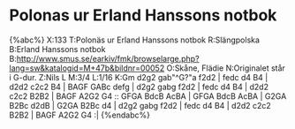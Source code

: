 # Polonas ur Erland Hanssons notbok

{%abc%}
X:133
T:Polonäs ur Erland Hanssons notbok
R:Slängpolska
B:Erland Hanssons notbok
B:http://www.smus.se/earkiv/fmk/browselarge.php?lang=sw&katalogid=M+47b&bildnr=00052
O:Skåne, Flädie
N:Originalet står i G-dur.
Z:Nils L
M:3/4
L:1/16
K:Gm
d2g2 gab"^G?"a f2d2 | fedc d4   B4   | d2d2 c2c2 B4   | BAGF GABc defg  |
d2g2 gabg      f2d2 | fedc d4   B4   | d2d2 c2c2 B2B2 | BAGF A2G2 G4   ::
GFGA BdcB      AcBA | GFGA BdcB AcBA | G2GA B2Bc d2dB | G2GA B2Bc d4    |
d2g2 gabg      f2d2 | fedc d4   B4   | d2d2 c2c2 B2B2 | BAGF A2G2 G4   :|
{%endabc%}
